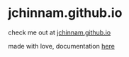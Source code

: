 # jchinnam.github.io
check me out at [jchinnam.github.io](jchinnam.github.io)

made with love, documentation [here](docs.md)

